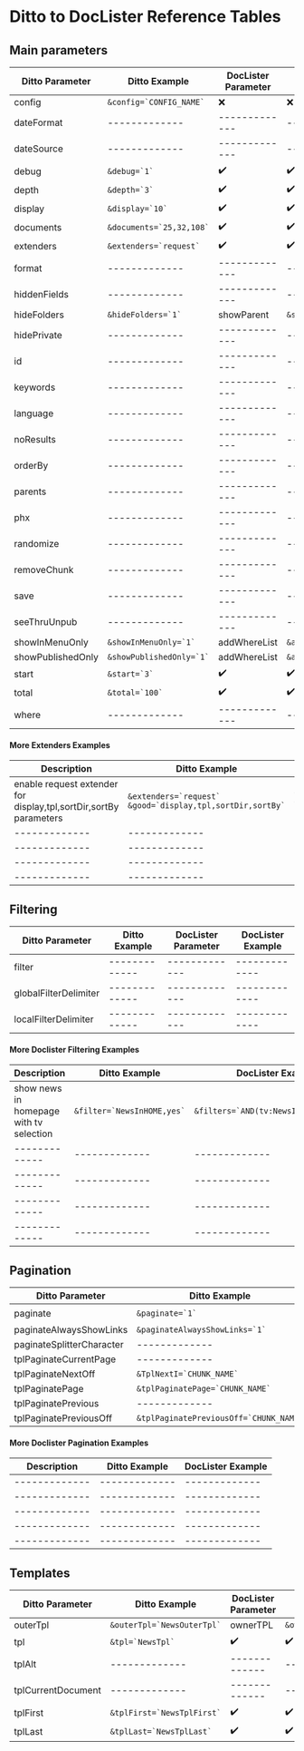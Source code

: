 # Ditto to DocLister Reference Tables

## Main parameters

| Ditto Parameter | Ditto Example | DocLister Parameter | DocLister Example | 
| ------------- | ------------- | ------------- | ------------- |
| config  | ``` &config=`CONFIG_NAME` ``` | :x: | :x: |
| dateFormat  | ------------- | ------------- | ------------- |
| dateSource  | ------------- | ------------- | ------------- |
| debug  | ``` &debug=`1` ``` | :heavy_check_mark: | :heavy_check_mark: |
| depth  | ``` &depth=`3` ``` | :heavy_check_mark: | :heavy_check_mark: |
| display  | ``` &display=`10` ``` | :heavy_check_mark: | :heavy_check_mark: |
| documents  | ``` &documents=`25,32,108` ``` | :heavy_check_mark: | :heavy_check_mark: |
| extenders  | ``` &extenders=`request` ``` | :heavy_check_mark: | :heavy_check_mark: |
| format  | ------------- | ------------- | ------------- |
| hiddenFields  | ------------- | ------------- | ------------- |
| hideFolders  | ``` &hideFolders=`1` ``` | showParent | ``` &showParent=`0` ``` |
| hidePrivate  | ------------- | ------------- | ------------- |
| id  | ------------- | ------------- | ------------- |
| keywords  | ------------- | ------------- | ------------- |
| language  | ------------- | ------------- | ------------- |
| noResults  | ------------- | ------------- | ------------- |
| orderBy  | ------------- | ------------- | ------------- |
| parents  | ------------- | ------------- | ------------- |
| phx  | ------------- | ------------- | ------------- |
| randomize  | ------------- | ------------- | ------------- |
| removeChunk  | ------------- | ------------- | ------------- |
| save  | ------------- | ------------- | ------------- |
| seeThruUnpub  | ------------- | ------------- | ------------- |
| showInMenuOnly  | ``` &showInMenuOnly=`1` ``` | addWhereList | ``` &addWhereList=`hidemenu=0` ``` |
| showPublishedOnly  | ``` &showPublishedOnly=`1` ``` | addWhereList | ``` &addWhereList=`published=1` ``` |
| start  | ``` &start=`3` ``` | :heavy_check_mark: | :heavy_check_mark: |
| total  | ``` &total=`100` ``` | :heavy_check_mark: | :heavy_check_mark: |
| where  | ------------- | ------------- | ------------- |

#### More Extenders Examples
| Description | Ditto Example | DocLister Examples | 
| ------------- | ------------- | ------------- | 
| enable request extender for display,tpl,sortDir,sortBy parameters | ``` &extenders=`request` &good=`display,tpl,sortDir,sortBy` ```  | ``` &extenders=`request` &requestActive=`display\|\|tpl\|\|sortDir:g:(ASC,DESC)\|\|sortBy:g:(*):int`  ``` |
| ------------- | ------------- | ------------- |  
| ------------- | ------------- | ------------- | 
| ------------- | ------------- | ------------- | 
| ------------- | ------------- | ------------- | 

## Filtering

| Ditto Parameter | Ditto Example | DocLister Parameter | DocLister Example | 
| ------------- | ------------- | ------------- | ------------- |
| filter  | ------------- | ------------- | ------------- |
| globalFilterDelimiter  | ------------- | ------------- | ------------- |
| localFilterDelimiter  | ------------- | ------------- | ------------- |

#### More Doclister Filtering Examples
| Description | Ditto Example | DocLister Example | 
| ------------- | ------------- | ------------- | 
| show news in homepage with tv selection | ``` &filter=`NewsInHOME,yes` ```  | ``` &filters=`AND(tv:NewsInHOME:is:yes)` ``` |
| ------------- | ------------- | ------------- |  
| ------------- | ------------- | ------------- | 
| ------------- | ------------- | ------------- | 
| ------------- | ------------- | ------------- | 

## Pagination

| Ditto Parameter | Ditto Example | DocLister Parameter | DocLister Example | 
| ------------- | ------------- | ------------- | ------------- |
| paginate  | ``` &paginate=`1` ``` | :heavy_check_mark: | ``` &paginate=`pages` ``` |
| paginateAlwaysShowLinks  | ``` &paginateAlwaysShowLinks=`1` ``` | PrevNextAlwaysShow | ``` &PrevNextAlwaysShow=`1` ``` |
| paginateSplitterCharacter  | ------------- | ------------- | ------------- |
| tplPaginateCurrentPage  | ------------- | ------------- | ------------- |
| tplPaginateNextOff  | ``` &TplNextI=`CHUNK_NAME` ``` | TplNextI | ``` &TplNextI=`CHUNK_NAME` ``` |
| tplPaginatePage  | ``` &tplPaginatePage=`CHUNK_NAME` ``` | TplPage | ``` &TplPage=`CHUNK_NAME` ``` |
| tplPaginatePrevious  | ------------- | ------------- | ------------- |
| tplPaginatePreviousOff  | ``` &tplPaginatePreviousOff=`CHUNK_NAME` ``` | TplPrevI | ``` &TplPrevI=`CHUNK_NAME` ``` |

#### More Doclister Pagination Examples
| Description | Ditto Example | DocLister Example | 
| ------------- | ------------- | ------------- | 
| ------------- | ------------- | ------------- | 
| ------------- | ------------- | ------------- |  
| ------------- | ------------- | ------------- | 
| ------------- | ------------- | ------------- | 
| ------------- | ------------- | ------------- | 

## Templates

| Ditto Parameter | Ditto Example | DocLister Parameter | DocLister Example | 
| ------------- | ------------- | ------------- | ------------- |
| outerTpl  | ``` &outerTpl=`NewsOuterTpl` ``` | ownerTPL | ``` &ownerTPL=`NewsOuterTpl` ``` |
| tpl  | ``` &tpl=`NewsTpl` ``` | :heavy_check_mark: | :heavy_check_mark: |
| tplAlt  | ------------- | ------------- | ------------- |
| tplCurrentDocument  | ------------- | ------------- | ------------- |
| tplFirst | ``` &tplFirst=`NewsTplFirst` ``` | :heavy_check_mark: | :heavy_check_mark: |
| tplLast | ``` &tplLast=`NewsTplLast` ``` | :heavy_check_mark: | :heavy_check_mark: |

